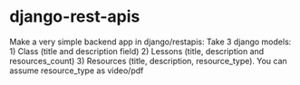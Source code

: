 # django-rest-apis
Make a very simple backend app in django/restapis:  Take 3 django models: 1) Class (title and description field) 2) Lessons (title, description and resources_count) 3) Resources (title, description, resource_type). You can assume resource_type as video/pdf
